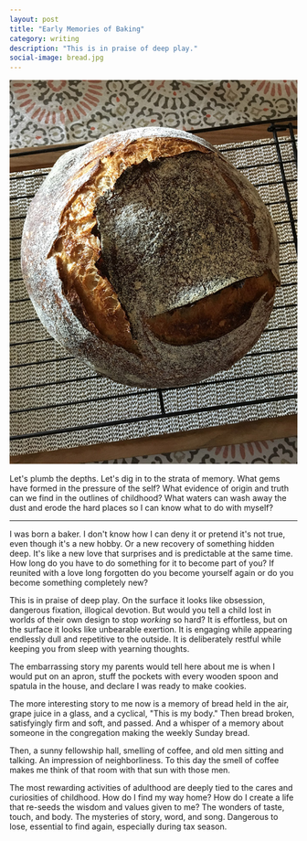 ```yaml
---
layout: post
title: "Early Memories of Baking"
category: writing
description: "This is in praise of deep play."
social-image: bread.jpg
---
```


![Bread](/img/bread.jpg)

Let's plumb the depths. Let's dig in to the strata of memory. What gems have formed in the pressure of the self? What evidence of origin and truth can we find in the outlines of childhood? What waters can wash away the dust and erode the hard places so I can know what to do with myself?

---

I was born a baker. I don't know how I can deny it or pretend it's not true, even though it's a new hobby. Or a new recovery of something hidden deep. It's like a new love that surprises and is predictable at the same time. How long do you have to do something for it to become part of you? If reunited with a love long forgotten do you become yourself again or do you become something completely new?

This is in praise of deep play. On the surface it looks like obsession, dangerous fixation, illogical devotion. But would you tell a child lost in worlds of their own design to stop _working_ so hard? It is effortless, but on the surface it looks like unbearable exertion. It is engaging while appearing endlessly dull and repetitive to the outside. It is deliberately restful while keeping you from sleep with yearning thoughts.

The embarrassing story my parents would tell here about me is when I would put on an apron, stuff the pockets with every wooden spoon and spatula in the house, and declare I was ready to make cookies.

The more interesting story to me now is a memory of bread held in the air, grape juice in a glass, and a cyclical, "This is my body." Then bread broken, satisfyingly firm and soft, and passed. And a whisper of a memory about someone in the congregation making the weekly Sunday bread.

Then, a sunny fellowship hall, smelling of coffee, and old men sitting and talking. An impression of neighborliness. To this day the smell of coffee makes me think of that room with that sun with those men.

The most rewarding activities of adulthood are deeply tied to the cares and curiosities of childhood. How do I find my way home? How do I create a life that re-seeds the wisdom and values given to me? The wonders of taste, touch, and body. The mysteries of story, word, and song. Dangerous to lose, essential to find again, especially during tax season.
